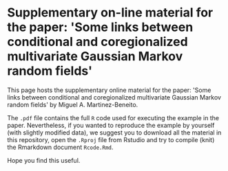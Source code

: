 # Supplementary on-line material for the paper: 'Some links between conditional and coregionalized multivariate Gaussian Markov random fields'

This page hosts the supplementary online material for the paper: 'Some links between conditional and coregionalized multivariate Gaussian Markov random fields' by Miguel A. Martinez-Beneito. 

The `.pdf` file contains the full `R` code used for executing the example in the paper. Nevertheless, if you wanted to reproduce the example by yourself (with slightly modified data), we suggest you to download all the material in this repository, open the `.Rproj` file from Rstudio and try to compile (knit) the Rmarkdown document `Rcode.Rmd`.

Hope you find this useful.
